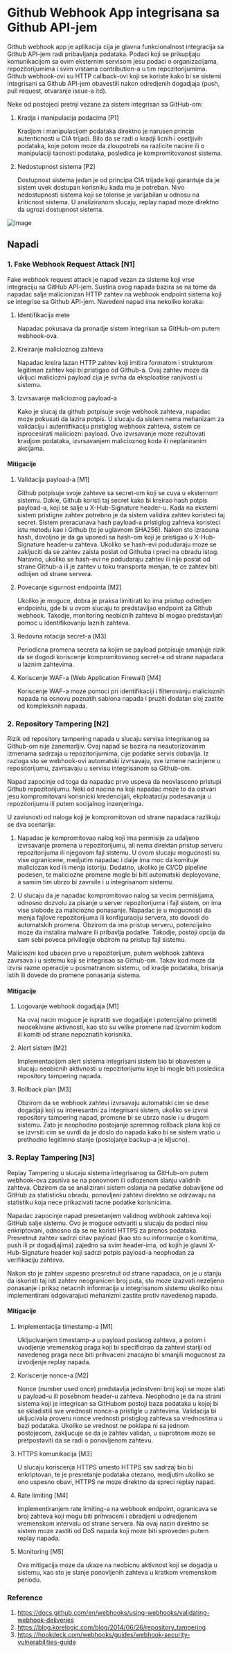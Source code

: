 # Github Webhook App integrisana sa Github API-jem

Github webhook app je aplikacija cija je glavna funkcionalnost integracija sa Github API-jem radi pribavljanja podataka. Podaci koji se prikupljaju komunikacijom sa ovim eksternim servisom jesu podaci o organizacijama, repozitorijumima i svim vrstama contribution-a u tim repozitorijumima. Github webhook-ovi su HTTP callback-ovi koji se koriste kako bi se sistemi integrisani sa Github API-jem obavestili nakon odredjenih dogadjaja (push, pull request, otvaranje issue-a itd).

Neke od postojeci pretnji vezane za sistem integrisan sa GitHub-om:

1. Kradja i manipulacija podacima [P1]

    Kradjom i manipulacijom podataka direktno je narusen princip autenticnosti u CIA trijadi. Bilo da se radi o kradji licnih i osetljivih podataka, koje potom moze da zloupotrebi na razlicite nacine ili o manipulaciji tacnosti podataka, posledica je kompromitovanost sistema.  


2. Nedostupnost sistema [P2]
   
    Dostupnost sistema jedan je od principa CIA trijade koji garantuje da je sistem uvek dostupan korisniku kada mu je potreban. Nivo nedostupnosti sistema koji se tolerise je varijabilan u odnosu na kriticnost sistema. U analiziranom slucaju, replay napad moze direktno da ugrozi dostupnost sistema.

![image](https://github.com/vulinana/ZOSS-Projekat/assets/88163410/8448f0d1-62da-45b6-80df-15cd10156c25)


## Napadi


### 1. Fake Webhook Request Attack [N1]

Fake webhook request attack je napad vezan za sisteme koji vrse integraciju sa GitHub API-jem. Sustina ovog napada bazira se na tome da napadac salje malicionizan HTTP zahtev na webhook endpoint sistema koji se integrise sa Github API-jem. Navedeni napad ima nekoliko koraka:
	
1. Identifikacija mete

    Napadac pokusava da pronadje sistem integrisan sa GitHub-om putem webhook-ova.
     
2. Kreiranje malicioznog zahteva

    Napadac kreira lazan HTTP zahtev koji imitira formatom i strukturom legitiman zahtev koji bi pristigao od Github-a. Ovaj zahtev moze da ukljuci maliciozni payload cija je svrha da eksploatise ranjivosti u sistemu.
	
3. Izvrsavanje malicioznog payload-a

    Kako je slucaj da github potpisuje svoje webhook zahteva, napadac moze pokusati da lazira potpis. U slucaju da sistem nema mehanizam za validaciju i autentifikaciju pristiglog webhook zahteva, sistem ce isprocesirati maliciozni payload. Ovo izvrsavanje moze rezultovati kradjom podataka, izvrsavanjem malicioznog koda ili neplaniranim akcijama. 

#### Mitigacije

1. Validacija payload-a [M1]

    Github potpisuje svoje zahteve sa secret-om koji se cuva u eksternom sistemu. Dakle, Github koristi taj secret kako bi kreirao hash potpis payload-a, koji se salje u X-Hub-Signature header-u. Kada na eksterni sistem pristigne zahtev potrebno je da sistem validira zahtev koristeci taj secret. Sistem preracunava hash payload-a pristiglog zahteva koristeci istu metodu kao i Github (to je uglavnom SHA256). Nakon sto izracuna hash, dovoljno je da ga uporedi sa hash-om koji je pristigao u X-Hub-Signature header-u zahteva. Ukoliko se hash-evi podudaraju moze se zakljuciti da se zahtev zaista poslat od Githuba i preci na obradu istog. Naravno, ukoliko se hash-evi ne podudaraju zahtev ili nije poslat od strane Github-a ili je zahtev u toku transporta menjan, te ce zahtev biti odbijen od strane servera. 

3. Povecanje sigurnost endpointa [M2]

    Ukoliko je moguce, dobra je praksa limitirati ko ima pristup odredjen endpointu, gde bi u ovom slucaju to predstavljao endpoint za Github webhook. Takodje, monitoring neobicnih zahteva bi mogao predstavljati pomoc u identifikovanju laznih zahteva.

4. Redovna rotacija secret-a [M3]

    Periodicna promena secreta sa kojim se payload potpisuje smanjuje rizik da se dogodi koriscenje kompromitovanog secret-a od strane napadaca u laznim zahtevima.

5. Koriscenje WAF-a (Web Application Firewall) [M4]

    Koriscenje WAF-a moze pomoci pri identifikaciji i filterovanju malicioznih napada na osnovu poznatih sablona napada i pruziti dodatan sloj zastite od kompleksnih napada.


### 2. Repository Tampering [N2]

Rizik od repository tampering napada u slucaju servisa integrisanog sa Github-om nije zanemarljiv. Ovaj napad se bazira na neautorizovanim izmenama sadrzaja u repozitorijumima, cije podatke servis dobavlja. Iz razloga sto se webhook-ovi automatski izvrsavaju, sve izmene nacinjene u repositorijumu, zavrsavaju u servisu integrisanom sa Github-om. 

Napad zapocinje od toga da napadac prvo uspeva da neovlasceno pristupi Github repozitorijumu. Neki od nacina na koji napadac moze to da ostvari jesu kompromitovani korisnicki kredencijali, ekploataciju podesavanja u repozitorijumu ili putem socijalnog inzenjeringa. 

U zavisnosti od naloga koji je kompromitovan od strane napadaca razlikuju se dva scenarija:

1. Napadac je kompromitovao nalog koji ima permisije za udaljeno izvrsavanje promena u repozitorijumu, ali nema direktan pristup serveru repozitorijuma ili njegovom fajl sistemu. U ovom slucaju mogucnosti su vise ogranicene, medjutim napadac i dalje ima moc da komituje maliciozan kod ili menja istoriju. Dodatno, ukoliko je CI/CD pipeline podesen, te maliciozne promene mogle bi biti automatski deployovane, a samim tim ubrzo bi zavrsile i u integrisanom sistemu. 

2. U slucaju da je napadac kompromitovao nalog sa vecim permisijama, odnosno dozvolu za pisanje u server repozitorijuma i fajl sistem, on ima vise slobode za maliciozno ponasanje. Napadac je u mogucnosti da menja fajlove repozitorijuma ili konfiguraciju servera, sto dovodi do automatskih promena. Obzirom da ima pristup serveru, potencijalno moze da instalira malware ili pribavlja podatke. Takodje, postoji opcija da sam sebi poveca privilegije obzirom na pristup fajl sistemu. 

Maliciozni kod ubacen prvo u repozitorijum, putem webhook zahteva zavrsava i u sistemu koji se integrisao sa Github-om. Takav kod moze da izvrsi razne operacije u posmatranom sistemu, od kradje podataka, brisanja istih ili dovede do promene ponasanja sistema.

#### Mitigacije

1. Logovanje webhook dogadjaja [M1]

    Na ovaj nacin moguce je ispratiti sve dogadjaje i potencijalno primetiti neocekivane aktivnosti, kao sto su velike promene nad izvornim kodom ili komiti od strane nepoznatih korisnika. 

2. Alert sistem [M2]

    Implementacijom alert sistema integrisani sistem bio bi obavesten u slucaju neobicnih aktivnosti u repozitorijumu koje bi mogle biti posledica repository tampering napada. 

3. Rollback plan [M3]

    Obzirom da se webhook zahtevi izvrsavaju automatski cim se dese dogadjaji koji su interesantni za integrisani sistem, ukoliko se izvrsi repository tampering napad, promene bi se ubrzo nasle i u drugom sistemu. Zato je neophodno postojanje spremnog rollback plana koji ce se izvrsiti cim se uvrdi da je doslo do napada kako bi se sistem vratio u prethodno legitimno stanje (postojanje backup-a je kljucno).


### 3. Replay Tampering [N3]

Replay Tampering u slucaju sistema integrisanog sa GitHub-om putem webhook-ova zasniva se na ponovnom ili odlozenom slanju validnih zahteva. Obzirom da se analizirani sistem oslanja na podatke dobavljene od GitHub za statisticku obradu, ponovljeni zahtevi direktno se odrzavaju na statistiku koja nece prikazivati tacne podatke korisnicima. 

Napadac zapocinje napad presretanjem validnog webhook zahteva koji GitHub salje sistemu. Ovo je moguce ostvariti u slucaju da podaci nisu enkriptovani, odnosno da se ne koristi HTTPS za prenos podataka. Presretnut zahtev sadrzi citav payload (kao sto su informacije o komitima, push ili pr dogadjajima) zajedno sa svim header-ima, od kojih je glavni X-Hub-Signature header koji sadrzi potpis payload-a neophodan za verifikaciju zahteva. 

Nakon sto je zahtev uspesno presretnut od strane napadaca, on je u stanju da iskoristi taj isti zahtev neogranicen broj puta, sto moze izazvati nezeljeno ponasanje i prikaz netacnih informacija u integrisanom sistemu ukoliko nisu implementirani odgovarajuci mehanizmi zastite protiv navedenog napada. 


#### Mitigacije

1. Implementacija timestamp-a [M1]

    Ukljucivanjem timestamp-a u payload poslatog zahteva, a potom i uvodjenje vremenskog praga koji bi specificirao da zahtevi stariji od navedenog praga nece biti prihvaceni znacajno bi smanjili mogucnost za izvodjenje replay napada.

2. Koriscenje nonce-a [M2]

    Nonce (number used once) predstavlja jedinstveni broj koji se moze slati u payload-u ili posebnom header-u zahteva. Neophodno je da na strani sistema koji je integrisan sa GitHubom postoji baza podataka u kojoj bi se skladistili sve vrednosti nonce-a pristigle u zahtevima. Validacija bi ukljucivala proveru nonce vrednosti pristiglog zahteva sa vrednostima u bazi podataka. Ukoliko se vrednost ne poklapa ni sa jednom postojecom, zakljucuje se da je zahtev validan, u suprotnom moze se pretpostaviti da se radi o ponovljenom zahtevu.

3. HTTPS komunikacija [M3]

    U slucaju koriscenja HTTPS umesto HTTPS sav sadrzaj bio bi enkriptovan, te je presretanje podataka otezano, medjutim ukoliko se ono uspesno obavi, HTTPS ne moze direktno da spreci replay napad.

4. Rate limiting [M4]

    Implementiranjem rate limiting-a na webhook endpoint, ogranicava se broj zahteva koji mogu biti prihvaceni i obradjeni u odredjenom vremenskom intervalu od strane servera. Na ovaj nacin direktno se sistem moze zastiti od DoS napada koji moze biti sproveden putem replay napada.

5. Monitoring [M5]

    Ova mitigacija moze da ukaze na neobicnu aktivnost koji se dogadja u sistemu, kao sto je slanje ponovljenih zahteva u kratkom vremenskom periodu.  

### Reference

1. https://docs.github.com/en/webhooks/using-webhooks/validating-webhook-deliveries
2. https://blog.korelogic.com/blog/2014/06/26/repository_tampering
3. https://hookdeck.com/webhooks/guides/webhook-security-vulnerabilities-guide
